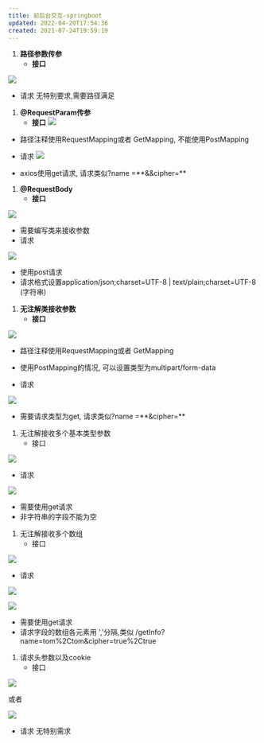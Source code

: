 ```yaml
---
title: 前后台交互-springboot
updated: 2022-04-20T17:54:36
created: 2021-07-24T19:59:19
---
```


1.  **路径参数传参**
    - **接口**

![](C:\Users\hvgub\AppData\Local\Temp\第一笔记本\pandoc/media/image1.png)

- 请求
无特别要求,需要路径满足
1.  **@RequestParam传参**
    - **接口**
![](C:\Users\hvgub\AppData\Local\Temp\第一笔记本\pandoc/media/image2.png)

- 路径注释使用RequestMapping或者 GetMapping, 不能使用PostMapping
- 请求
![](C:\Users\hvgub\AppData\Local\Temp\第一笔记本\pandoc/media/image3.png)

- axios使用get请求, 请求类似?name =\*\*&&cipher=\*\*

1.  **@RequestBody**
    - **接口**

![](C:\Users\hvgub\AppData\Local\Temp\第一笔记本\pandoc/media/image4.png)

- 需要编写类来接收参数
- 请求

![](C:\Users\hvgub\AppData\Local\Temp\第一笔记本\pandoc/media/image5.png)

- 使用post请求
- 请求格式设置application/json;charset=UTF-8 \| text/plain;charset=UTF-8 (字符串)

1.  **无注解类接收参数**
    - **接口**

![](C:\Users\hvgub\AppData\Local\Temp\第一笔记本\pandoc/media/image6.png)

- 路径注释使用RequestMapping或者 GetMapping
- 使用PostMapping的情况, 可以设置类型为multipart/form-data

- 请求

![](C:\Users\hvgub\AppData\Local\Temp\第一笔记本\pandoc/media/image7.png)

- 需要请求类型为get, 请求类似?name =\*\*&cipher=\*\*
1.  无注解接收多个基本类型参数
    - 接口

![](C:\Users\hvgub\AppData\Local\Temp\第一笔记本\pandoc/media/image8.png)

- 请求

![](C:\Users\hvgub\AppData\Local\Temp\第一笔记本\pandoc/media/image9.png)

- 需要使用get请求
- 非字符串的字段不能为空

1.  无注解接收多个数组
    - 接口

![](C:\Users\hvgub\AppData\Local\Temp\第一笔记本\pandoc/media/image10.png)

- 请求

![](C:\Users\hvgub\AppData\Local\Temp\第一笔记本\pandoc/media/image11.png)

![](C:\Users\hvgub\AppData\Local\Temp\第一笔记本\pandoc/media/image12.png)

- 需要使用get请求
- 请求字段的数组各元素用 ','分隔,类似 /getInfo?name=tom%2Ctom&cipher=true%2Ctrue
1.  请求头参数以及cookie
    - 接口

![](C:\Users\hvgub\AppData\Local\Temp\第一笔记本\pandoc/media/image13.png)

或者

![](C:\Users\hvgub\AppData\Local\Temp\第一笔记本\pandoc/media/image14.png)

- 请求
无特别需求
